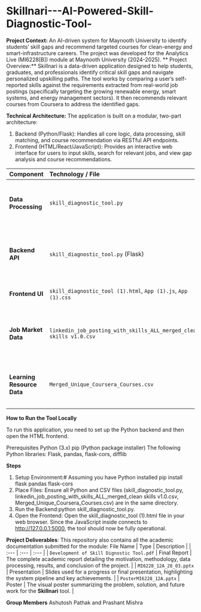 # Skillnari---AI-Powered-Skill-Diagnostic-Tool-
**Project Context:** An AI-driven system for Maynooth University to identify students’ skill gaps and recommend targeted courses for clean-energy and smart-infrastructure careers. The project was developed for the Analytics Live (MI6228[B]) module at Maynooth University (2024-2025).
** Project Overview:** Skillnari is a data-driven application designed to help students, graduates, and professionals identify critical skill gaps and navigate personalized upskilling paths. The tool works by comparing a user’s self-reported skills against the requirements extracted from real-world job postings (specifically targeting the growing renewable energy, smart systems, and energy management sectors). It then recommends relevant courses from Coursera to address the identified gaps.

**Technical Architecture:**
The application is built on a modular, two-part architecture:
1. Backend (Python/Flask): Handles all core logic, data processing, skill matching, and course recommendation via RESTful API endpoints.
2. Frontend (HTML/React/JavaScript): Provides an interactive web interface for users to input skills, search for relevant jobs, and view gap analysis and course recommendations.

| Component | Technology / File | Role |
| :--- | :--- | :--- |
| **Data Processing** | `skill_diagnostic_tool.py` | Implements tokenization, skill matching, and course search logic. |
| **Backend API** | `skill_diagnostic_tool.py` (Flask) | Exposes endpoints for job search and detailed skill gap analysis. |
| **Frontend UI** | `skill_diagnostic_tool (1).html`, `App (1).js`, `App (1).css` | The user interface for interaction. |
| **Job Market Data** | `linkedin_job_posting_with_skills_ALL_merged_clean skills v1.0.csv` | Dataset containing job titles, descriptions, and extracted skills. |
| **Learning Resource Data** | `Merged_Unique_Coursera_Courses.csv` | Dataset mapping Coursera courses to specific skills. |

**How to Run the Tool Locally**

To run this application, you need to set up the Python backend and then open the HTML frontend.

Prerequisites
Python (3.x)
pip (Python package installer)
The following Python libraries: Flask, pandas, flask-cors, difflib

**Steps**
1. Setup Environment:# Assuming you have Python installed
pip install flask pandas flask-cors
2. Place Files: Ensure all Python and CSV files (skill_diagnostic_tool.py, linkedin_job_posting_with_skills_ALL_merged_clean skills v1.0.csv, Merged_Unique_Coursera_Courses.csv) are in the same directory.
3. Run the Backend:python skill_diagnostic_tool.py.
4. Open the Frontend: Open the skill_diagnostic_tool (1).html file in your web browser. Since the JavaScript inside connects to http://127.0.0.1:5000, the tool should now be fully operational.

**Project Deliverables**: This repository also contains all the academic documentation submitted for the module:
File Name | Type | Description |
| :--- | :--- | :--- |
| `Development of Skill Dignostic Tool.pdf` | Final Report | The complete academic report detailing the motivation, methodology, data processing, results, and conclusion of the project. |
| `MI6228_12A_28_03.pptx` | Presentation | Slides used for a progress or final presentation, highlighting the system pipeline and key achievements. |
| `PosterMI6228_12A.pptx` | Poster | The visual poster summarizing the problem, solution, and future work for the **Skillnari** tool. |

**Group Members**
Ashutosh Pathak and Prashant Mishra


